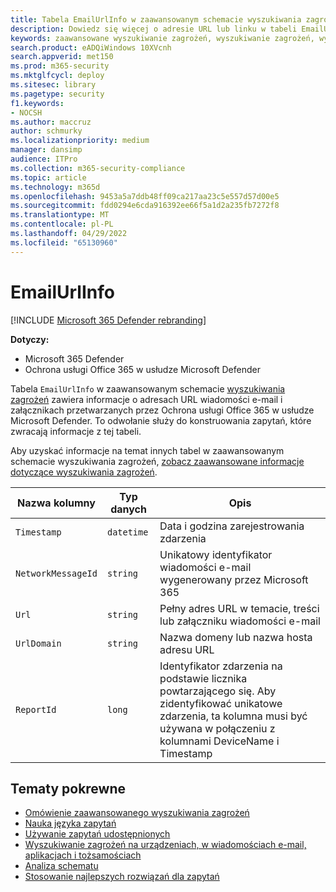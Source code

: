 ```yaml
---
title: Tabela EmailUrlInfo w zaawansowanym schemacie wyszukiwania zagrożeń
description: Dowiedz się więcej o adresie URL lub linku w tabeli EmailUrlInfo zaawansowanego schematu wyszukiwania zagrożeń
keywords: zaawansowane wyszukiwanie zagrożeń, wyszukiwanie zagrożeń, wyszukiwanie zagrożeń, wyszukiwanie zagrożeń, wyszukiwanie zagroże Microsoft 365 Defender ń, odwołanie do schematu, kusto, tabela, kolumna, typ danych, opis, EmailUrlInfo, identyfikator komunikatu sieci, adres URL, link
search.product: eADQiWindows 10XVcnh
search.appverid: met150
ms.prod: m365-security
ms.mktglfcycl: deploy
ms.sitesec: library
ms.pagetype: security
f1.keywords:
- NOCSH
ms.author: maccruz
author: schmurky
ms.localizationpriority: medium
manager: dansimp
audience: ITPro
ms.collection: m365-security-compliance
ms.topic: article
ms.technology: m365d
ms.openlocfilehash: 9453a5a7ddb48ff09ca217aa23c5e557d57d00e5
ms.sourcegitcommit: fdd0294e6cda916392ee66f5a1d2a235fb7272f8
ms.translationtype: MT
ms.contentlocale: pl-PL
ms.lasthandoff: 04/29/2022
ms.locfileid: "65130960"
---
```

# <a name="emailurlinfo"></a>EmailUrlInfo

[!INCLUDE [Microsoft 365 Defender rebranding](../includes/microsoft-defender.md)]


**Dotyczy:**
- Microsoft 365 Defender
- Ochrona usługi Office 365 w usłudze Microsoft Defender

Tabela `EmailUrlInfo` w zaawansowanym schemacie [wyszukiwania zagrożeń](advanced-hunting-overview.md) zawiera informacje o adresach URL wiadomości e-mail i załącznikach przetwarzanych przez Ochrona usługi Office 365 w usłudze Microsoft Defender. To odwołanie służy do konstruowania zapytań, które zwracają informacje z tej tabeli. 

Aby uzyskać informacje na temat innych tabel w zaawansowanym schemacie wyszukiwania zagrożeń, [zobacz zaawansowane informacje dotyczące wyszukiwania zagrożeń](advanced-hunting-schema-tables.md).

| Nazwa kolumny | Typ danych | Opis |
|-------------|-----------|-------------|
| `Timestamp` | `datetime` | Data i godzina zarejestrowania zdarzenia |
| `NetworkMessageId` | `string` | Unikatowy identyfikator wiadomości e-mail wygenerowany przez Microsoft 365 |
| `Url` | `string` | Pełny adres URL w temacie, treści lub załączniku wiadomości e-mail |
| `UrlDomain` | `string` | Nazwa domeny lub nazwa hosta adresu URL |
| `ReportId` | `long` | Identyfikator zdarzenia na podstawie licznika powtarzającego się. Aby zidentyfikować unikatowe zdarzenia, ta kolumna musi być używana w połączeniu z kolumnami DeviceName i Timestamp |

## <a name="related-topics"></a>Tematy pokrewne
- [Omówienie zaawansowanego wyszukiwania zagrożeń](advanced-hunting-overview.md)
- [Nauka języka zapytań](advanced-hunting-query-language.md)
- [Używanie zapytań udostępnionych](advanced-hunting-shared-queries.md)
- [Wyszukiwanie zagrożeń na urządzeniach, w wiadomościach e-mail, aplikacjach i tożsamościach](advanced-hunting-query-emails-devices.md)
- [Analiza schematu](advanced-hunting-schema-tables.md)
- [Stosowanie najlepszych rozwiązań dla zapytań](advanced-hunting-best-practices.md)
